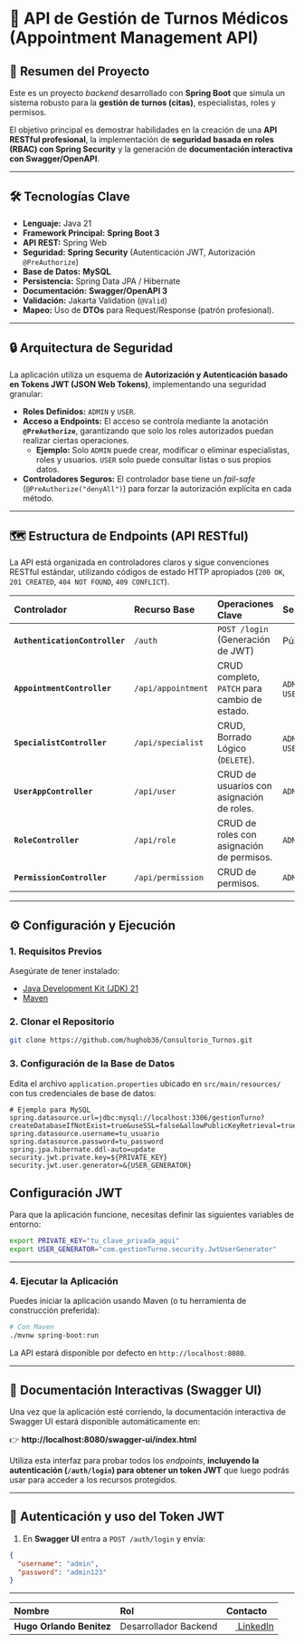 # 🏥 API de Gestión de Turnos Médicos (Appointment Management API)

## 🌟 Resumen del Proyecto

Este es un proyecto *backend* desarrollado con **Spring Boot** que simula un sistema robusto para la **gestión de turnos (citas)**, especialistas, roles y permisos.

El objetivo principal es demostrar habilidades en la creación de una **API RESTful profesional**, la implementación de **seguridad basada en roles (RBAC) con Spring Security** y la generación de **documentación interactiva con Swagger/OpenAPI**.

-----

## 🛠️ Tecnologías Clave

  * **Lenguaje:** Java 21
  * **Framework Principal:** **Spring Boot 3**
  * **API REST:** Spring Web
  * **Seguridad:** **Spring Security** (Autenticación JWT, Autorización `@PreAuthorize`)
  * **Base de Datos:** **MySQL**
  * **Persistencia:** Spring Data JPA / Hibernate
  * **Documentación:** **Swagger/OpenAPI 3**
  * **Validación:** Jakarta Validation (`@Valid`)
  * **Mapeo:** Uso de **DTOs** para Request/Response (patrón profesional).

-----

## 🔒 Arquitectura de Seguridad

La aplicación utiliza un esquema de **Autorización y Autenticación basado en Tokens JWT (JSON Web Tokens)**, implementando una seguridad granular:

  * **Roles Definidos:** `ADMIN` y `USER`.
  * **Acceso a Endpoints:** El acceso se controla mediante la anotación **`@PreAuthorize`**, garantizando que solo los roles autorizados puedan realizar ciertas operaciones.
      * **Ejemplo:** Solo `ADMIN` puede crear, modificar o eliminar especialistas, roles y usuarios. `USER` solo puede consultar listas o sus propios datos.
  * **Controladores Seguros:** El controlador base tiene un *fail-safe* (`@PreAuthorize("denyAll")`) para forzar la autorización explícita en cada método.

-----

## 🗺️ Estructura de Endpoints (API RESTful)

La API está organizada en controladores claros y sigue convenciones RESTful estándar, utilizando códigos de estado HTTP apropiados (`200 OK`, `201 CREATED`, `404 NOT FOUND`, `409 CONFLICT`).

| Controlador | Recurso Base | Operaciones Clave | Seguridad |
| :--- | :--- | :--- | :--- |
| **`AuthenticationController`** | `/auth` | `POST /login` (Generación de JWT) | Pública |
| **`AppointmentController`** | `/api/appointment` | CRUD completo, `PATCH` para cambio de estado. | `ADMIN`, `USER` |
| **`SpecialistController`** | `/api/specialist` | CRUD, Borrado Lógico (`DELETE`). | `ADMIN`, `USER` |
| **`UserAppController`** | `/api/user` | CRUD de usuarios con asignación de roles. | `ADMIN` |
| **`RoleController`** | `/api/role` | CRUD de roles con asignación de permisos. | `ADMIN` |
| **`PermissionController`** | `/api/permission` | CRUD de permisos. | `ADMIN` |

-----

## ⚙️ Configuración y Ejecución

### 1\. Requisitos Previos

Asegúrate de tener instalado:

  * [Java Development Kit (JDK) 21](https://www.oracle.com/java/technologies/javase/jdk21-archive-downloads.html)
  * [Maven](https://maven.apache.org/download.cgi) 

### 2\. Clonar el Repositorio

```bash
git clone https://github.com/hughob36/Consultorio_Turnos.git

```

### 3\. Configuración de la Base de Datos

Edita el archivo `application.properties` ubicado en `src/main/resources/` con tus credenciales de base de datos:

```properties
# Ejemplo para MySQL
spring.datasource.url=jdbc:mysql://localhost:3306/gestionTurno?createDatabaseIfNotExist=true&useSSL=false&allowPublicKeyRetrieval=true&serverTimezone=UTC
spring.datasource.username=tu_usuario
spring.datasource.password=tu_password
spring.jpa.hibernate.ddl-auto=update
security.jwt.private.key=${PRIVATE_KEY}
security.jwt.user.generator=&{USER_GENERATOR}
```
## Configuración JWT

Para que la aplicación funcione, necesitas definir las siguientes variables de entorno:

```bash
export PRIVATE_KEY="tu_clave_privada_aqui"
export USER_GENERATOR="com.gestionTurno.security.JwtUserGenerator"
```

-----

### 4\. Ejecutar la Aplicación

Puedes iniciar la aplicación usando Maven (o tu herramienta de construcción preferida):

```bash
# Con Maven
./mvnw spring-boot:run
```

La API estará disponible por defecto en `http://localhost:8080`.

-----

## 📖 Documentación Interactivas (Swagger UI)

Una vez que la aplicación esté corriendo, la documentación interactiva de Swagger UI estará disponible automáticamente en:

👉 **http://localhost:8080/swagger-ui/index.html**

Utiliza esta interfaz para probar todos los *endpoints*, **incluyendo la autenticación (`/auth/login`) para obtener un token JWT** que luego podrás usar para acceder a los recursos protegidos.

-----

## 🔑 Autenticación y uso del Token JWT

1. En **Swagger UI** entra a `POST /auth/login` y envía:

```json
{
  "username": "admin",
  "password": "admin123"
}
```

-----


| Nombre                   | Rol                   | Contacto                                                                                                                                 |
| :----------------------- | :-------------------- | :--------------------------------------------------------------------------------------------------------------------------------------- |
| **Hugo Orlando Benitez** | Desarrollador Backend | [<img src="https://cdn-icons-png.flaticon.com/24/174/174857.png" width="16"/> LinkedIn](https://www.linkedin.com/in/hugo-benitez-hob36/) |


